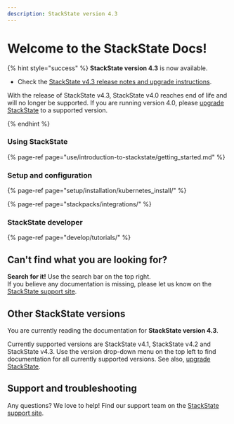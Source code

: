 ```yaml
---
description: StackState version 4.3
---
```


# Welcome to the StackState Docs!

{% hint style="success" %}
**StackState version 4.3** is now available.

* Check the [StackState v4.3 release notes and upgrade instructions](/setup/upgrade-stackstate/README.md).

With the release of StackState v4.3, StackState v4.0 reaches end of life and will no longer be supported. If you are running version 4.0, please [upgrade StackState](/setup/upgrade-stackstate/README.md) to a supported version. 

{% endhint %}

### Using StackState

{% page-ref page="use/introduction-to-stackstate/getting\_started.md" %}

### Setup and configuration

{% page-ref page="setup/installation/kubernetes\_install/" %}

{% page-ref page="stackpacks/integrations/" %}

### StackState developer 

{% page-ref page="develop/tutorials/" %}

## Can't find what you are looking for?

**Search for it!** Use the search bar on the top right.  
If you believe any documentation is missing, please let us know on the [StackState support site](http://support.stackstate.com/).

## Other StackState versions

You are currently reading the documentation for **StackState version 4.3**.

Currently supported versions are StackState v4.1, StackState v4.2 and StackState v4.3. Use the version drop-down menu on the top left to find documentation for all currently supported versions. See also, [upgrade StackState](setup/upgrade-stackstate/steps-to-upgrade.md).

## Support and troubleshooting

Any questions? We love to help! Find our support team on the [StackState support site](http://support.stackstate.com/).

